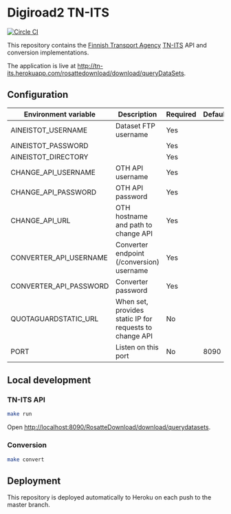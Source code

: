 # Digiroad2 TN-ITS #

[![Circle CI](https://circleci.com/gh/finnishtransportagency/tn-its.svg?style=svg)](https://circleci.com/gh/finnishtransportagency/tn-its)

This repository contains the [Finnish Transport Agency](http://www.liikennevirasto.fi/web/en) [TN-ITS](http://tn-its.eu) API and conversion implementations.

The application is live at http://tn-its.herokuapp.com/rosattedownload/download/queryDataSets.

## Configuration

| Environment variable     | Description                                             | Required   | Default   |
| ------------------------ | -------------                                           | ---------- | --------- |
| AINEISTOT_USERNAME       | Dataset FTP username                                    | Yes        |           |
| AINEISTOT_PASSWORD       |                                                         | Yes        |           |
| AINEISTOT_DIRECTORY      |                                                         | Yes        |           |
| CHANGE_API_USERNAME      | OTH API username                                        | Yes        |           |
| CHANGE_API_PASSWORD      | OTH API password                                        | Yes        |           |
| CHANGE_API_URL           | OTH hostname and path to change API                     | Yes        |           |
| CONVERTER_API_USERNAME   | Converter endpoint (/conversion) username               | Yes        |           |
| CONVERTER_API_PASSWORD   | Converter password                                      | Yes        |           |
| QUOTAGUARDSTATIC_URL     | When set, provides static IP for requests to change API | No         |           |
| PORT                     | Listen on this port                                     | No         | 8090      |

## Local development

### TN-ITS API

```sh
make run
```

Open [http://localhost:8090/RosatteDownload/download/querydatasets](http://localhost:8090/RosatteDownload/download/querydatasets).

### Conversion

```sh
make convert
```

## Deployment

This repository is deployed automatically to Heroku on each push to the master branch.

